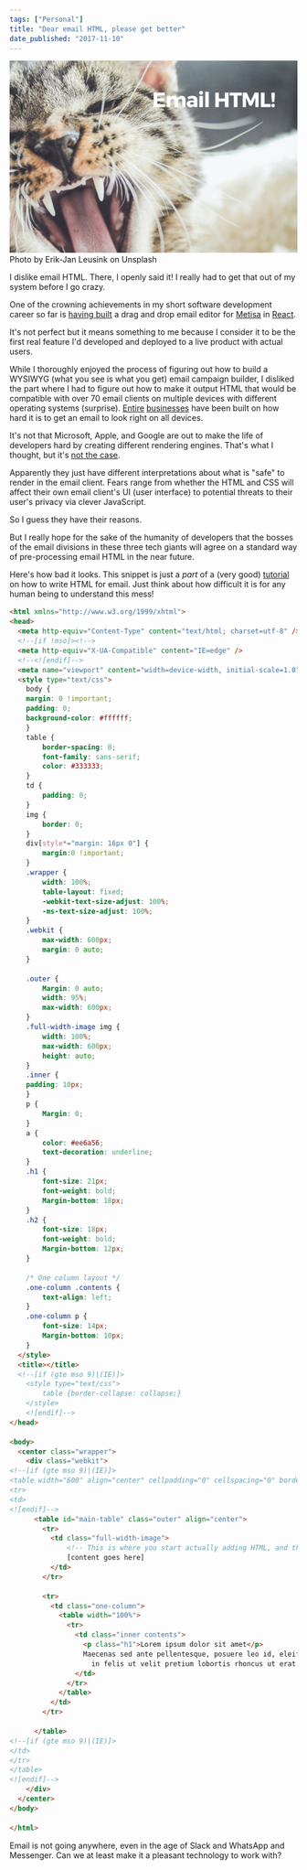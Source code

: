 ```yaml
---
tags: ["Personal"]
title: "Dear email HTML, please get better"
date_published: "2017-11-10"
---
```


![i hate email html banner with a cat with mouth open wide looking unhappy](images/BSP-i-hate-email-html.png) Photo by Erik-Jan Leusink on Unsplash

I dislike email HTML. There, I openly said it! I really had to get that out of my system before I go crazy.

One of the crowning achievements in my short software development career so far is [having built](/2017-05-21-building-app-features-2017/) a drag and drop email editor for [Metisa](https://askmetisa.com) in [React](https://reactjs.org/).

It's not perfect but it means something to me because I consider it to be the first real feature I'd developed and deployed to a live product with actual users.

While I thoroughly enjoyed the process of figuring out how to build a WYSIWYG (what you see is what you get) email campaign builder, I disliked the part where I had to figure out how to make it output HTML that would be compatible with over 70 email clients on multiple devices with different operating systems (surprise). [Entire](https://litmus.com/) [businesses](https://www.emailonacid.com/) have been built on how hard it is to get an email to look right on all devices.

It's not that Microsoft, Apple, and Google are out to make the life of developers hard by creating different rendering engines. That's what I thought, but it's [not the case](https://litmus.com/help/email-clients/rendering-engines/).

Apparently they just have different interpretations about what is "safe" to render in the email client. Fears range from whether the HTML and CSS will affect their own email client's UI (user interface) to potential threats to their user's privacy via clever JavaScript.

So I guess they have their reasons.

But I really hope for the sake of the humanity of developers that the bosses of the email divisions in these three tech giants will agree on a standard way of pre-processing email HTML in the near future.

Here's how bad it looks. This snippet is just a _part_ of a (very good) [tutorial](https://webdesign.tutsplus.com/tutorials/creating-a-future-proof-responsive-email-without-media-queries--cms-23919) on how to write HTML for email. Just think about how difficult it is for any human being to understand this mess!

```html
<html xmlns="http://www.w3.org/1999/xhtml">
<head>
  <meta http-equiv="Content-Type" content="text/html; charset=utf-8" />
  <!--[if !mso]><!-->
  <meta http-equiv="X-UA-Compatible" content="IE=edge" />
  <!--<![endif]-->
  <meta name="viewport" content="width=device-width, initial-scale=1.0">
  <style type="text/css">
    body {
    margin: 0 !important;
    padding: 0;
    background-color: #ffffff;
    }
    table {
        border-spacing: 0;
        font-family: sans-serif;
        color: #333333;
    }
    td {
        padding: 0;
    }
    img {
        border: 0;
    }
    div[style*="margin: 16px 0"] { 
        margin:0 !important;
    }
    .wrapper {
        width: 100%;
        table-layout: fixed;
        -webkit-text-size-adjust: 100%;
        -ms-text-size-adjust: 100%;
    }
    .webkit {
        max-width: 600px;
        margin: 0 auto;
    }

    .outer {
        Margin: 0 auto;
        width: 95%;
        max-width: 600px;
    }
    .full-width-image img {
        width: 100%;
        max-width: 600px;
        height: auto;
    }
    .inner {
    padding: 10px;
    }
    p {
        Margin: 0;
    }
    a {
        color: #ee6a56;
        text-decoration: underline;
    }
    .h1 {
        font-size: 21px;
        font-weight: bold;
        Margin-bottom: 18px;
    }
    .h2 {
        font-size: 18px;
        font-weight: bold;
        Margin-bottom: 12px;
    }

    /* One column layout */
    .one-column .contents {
        text-align: left;
    }
    .one-column p {
        font-size: 14px;
        Margin-bottom: 10px;
    }
  </style>
  <title></title>
  <!--[if (gte mso 9)|(IE)]>
    <style type="text/css">
        table {border-collapse: collapse;}
    </style>
    <![endif]-->
</head>

<body>
  <center class="wrapper">
    <div class="webkit">
<!--[if (gte mso 9)|(IE)]>
<table width="600" align="center" cellpadding="0" cellspacing="0" border="0">
<tr>
<td>
<![endif]-->
      <table id="main-table" class="outer" align="center">
        <tr>
          <td class="full-width-image">
              <!-- This is where you start actually adding HTML, and they look like more of this -->
              [content goes here]
          </td>
        </tr>
        
        <tr>
          <td class="one-column">
            <table width="100%">
              <tr>
                <td class="inner contents">
                  <p class="h1">Lorem ipsum dolor sit amet</p>
                  Maecenas sed ante pellentesque, posuere leo id, eleifend dolor. Class aptent taciti sociosqu ad litora torquent per conubia nostra, per inceptos himenaeos. Praesent laoreet malesuada cursus. Maecenas scelerisque congue eros eu posuere. Praesent
                    in felis ut velit pretium lobortis rhoncus ut erat.
                </td>
              </tr>
            </table>
          </td>
        </tr>

      </table>
<!--[if (gte mso 9)|(IE)]>
</td>
</tr>
</table>
<![endif]-->
    </div>
  </center>
</body>

</html>
```

Email is not going anywhere, even in the age of Slack and WhatsApp and Messenger. Can we at least make it a pleasant technology to work with?
